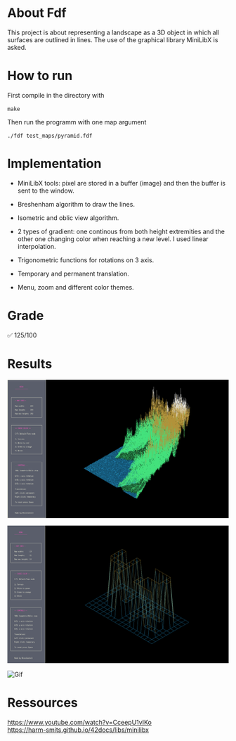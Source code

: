 # About Fdf

This project is about representing a landscape as a 3D object in which all  
surfaces are outlined in lines. The use of the graphical library MiniLibX is asked.  

# How to run

First compile in the directory with  
```
make
```

Then run the programm with one map argument  
```
./fdf test_maps/pyramid.fdf  
```
# Implementation

- MiniLibX tools: pixel are stored in a buffer (image) and then the buffer is sent to the window.

- Breshenham algorithm to draw the lines.

- Isometric and oblic view algorithm.

- 2 types of gradient: one continous from both height extremities and the other one
  changing color when reaching a new level. I used linear interpolation.

- Trigonometric functions for rotations on 3 axis.

- Temporary and permanent translation.

- Menu, zoom and different color themes.

# Grade

✅ 125/100

# Results

![Screeshot](./assets/Fdf-T1.png)  

![Screenshot](./assets/Fdf-42.png)  

![Gif](./assets/Fdf-Pyramid.gif)  

# Ressources

https://www.youtube.com/watch?v=CceepU1vIKo  
https://harm-smits.github.io/42docs/libs/minilibx

